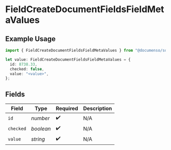 # FieldCreateDocumentFieldsFieldMetaValues

## Example Usage

```typescript
import { FieldCreateDocumentFieldsFieldMetaValues } from "@documenso/sdk-typescript/models/operations";

let value: FieldCreateDocumentFieldsFieldMetaValues = {
  id: 8738.33,
  checked: false,
  value: "<value>",
};
```

## Fields

| Field              | Type               | Required           | Description        |
| ------------------ | ------------------ | ------------------ | ------------------ |
| `id`               | *number*           | :heavy_check_mark: | N/A                |
| `checked`          | *boolean*          | :heavy_check_mark: | N/A                |
| `value`            | *string*           | :heavy_check_mark: | N/A                |